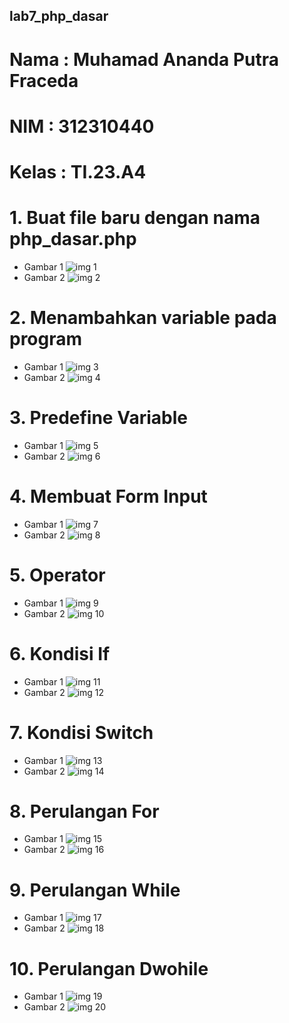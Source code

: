 ## lab7_php_dasar
# Nama  : Muhamad Ananda Putra Fraceda
# NIM   : 312310440
# Kelas : TI.23.A4

# 1. Buat file baru dengan nama php_dasar.php
- Gambar 1
![img 1](Screenshot/1.png)
- Gambar 2
![img 2](Screenshot/2.png)
# 2. Menambahkan variable pada program
- Gambar 1
![img 3](Screenshot/3.png)
- Gambar 2
![img 4](Screenshot/4.png)
# 3. Predefine Variable
- Gambar 1
![img 5](Screenshot/5.png)
- Gambar 2
![img 6](Screenshot/6.png)
# 4. Membuat Form Input
- Gambar 1
![img 7](Screenshot/7.png)
- Gambar 2
![img 8](Screenshot/8.png)
# 5. Operator
- Gambar 1
![img 9](Screenshot/9.png)
- Gambar 2
![img 10](Screenshot/10.png)
# 6. Kondisi If
- Gambar 1
![img 11](Screenshot/11.png)
- Gambar 2
![img 12](Screenshot/12.png)
# 7. Kondisi Switch
- Gambar 1
![img 13](Screenshot/13.png)
- Gambar 2
![img 14](Screenshot/14.png)
# 8. Perulangan For
- Gambar 1
![img 15](Screenshot/15.png)
- Gambar 2
![img 16](Screenshot/16.png)
# 9. Perulangan While
- Gambar 1
![img 17](Screenshot/17.png)
- Gambar 2
![img 18](Screenshot/18.png)
# 10. Perulangan Dwohile
- Gambar 1
![img 19](Screenshot/19.png)
- Gambar 2
![img 20](Screenshot/20.png)
